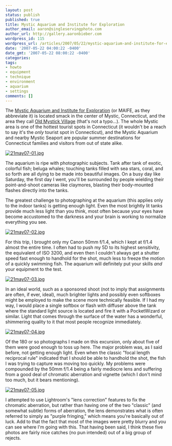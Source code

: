 ```yaml
---
layout: post
status: publish
published: true
title: Mystic Aquarium and Institute for Exploration
author_email: aaron@singleservingphoto.com
author_url: http://gallery.aaronbieber.com
wordpress_id: 115
wordpress_url: /articles/2007/05/22/mystic-aquarium-and-institute-for-exploration/
date: '2007-05-22 04:00:22 -0400'
date_gmt: '2007-05-22 08:00:22 -0400'
categories:
tags:
- howto
- equipment
- technique
- environment
- aquarium
- settings
comments: []
---
```

The [Mystic Aquarium and Institute for
Exploration](http://www.mysticaquarium.org/) (or MAIFE, as they
abbreviate it) is located smack in the center of Mystic, Connecticut,
and the area they call [Old Mystick
Village](http://www.oldmysticvillage.com/) (that's not a typo...). The
whole Mystic area is one of the hottest tourist spots in Connecticut (it
wouldn't be a reach to say it's the _only_ tourist spot in
Connecticut), and the Mystic Aquarium and nearby Mystic Seaport are
popular summer destinations for Connecticut families and visitors from
out of state alike.

[![21may07-01.jpg](http://farm2.staticflickr.com/1200/563993804_cae14223f6_o.jpg)](http://www.flickr.com/photos/singleservingphoto/563993804/ "21may07-01.jpg by AaronBieber, on Flickr")

The aquarium is ripe with photographic subjects. Tank after tank of
exotic, colorful fish; beluga whales; touching tanks filled with sea
stars, coral, and so forth are all dying to be made into beautiful
images. On a busy day like Saturday, the first day I went, you'll be
surrounded by people wielding their point-and-shoot cameras like
claymores, blasting their body-mounted flashes directly into the tanks.

The greatest challenge to photographing at the aquarium (this applies
only to the indoor tanks) is getting enough light. Even the most
brightly lit tanks provide much less light than you think, most often
because your eyes have become accustomed to the darkness and your brain
is working to normalize everything you see.

[![21may07-02.jpg](http://farm2.staticflickr.com/1391/564425193_e8542a2bd5_o.jpg)](http://www.flickr.com/photos/singleservingphoto/564425193/ "21may07-02.jpg by AaronBieber, on Flickr")

For this trip, I brought only my Canon 50mm f/1.4, which I kept at f/1.4
almost the entire time. I often had to push my 5D to its highest
sensitivity, the equivalent of ISO 3200, and even then I couldn't always
get a shutter speed fast enough to handhold for the shot, much less to
freeze the motion of a quickly swimming fish. The aquarium will
definitely put your skills *and* your equipment to the test.

[![21may07-03.jpg](http://farm2.staticflickr.com/1422/563994200_2d48d9e3a3_o.jpg)](http://www.flickr.com/photos/singleservingphoto/563994200/ "21may07-03.jpg by AaronBieber, on Flickr")

In an ideal world, such as a sponsored shoot (not to imply that
assignments are often, if ever, ideal), much brighter lights and
possibly even softboxes might be employed to make the scene more
technically feasible. If I had my way, I would place a single softbox or
flash with diffuser above the tank where the standard light source is
located and fire it with a PocketWizard or similar. Light that comes
through the surface of the water has a wonderful, shimmering quality to
it that most people recognize immediately.

[![21may07-04.jpg](http://farm2.staticflickr.com/1198/564425873_7b01cf26d3_o.jpg)](http://www.flickr.com/photos/singleservingphoto/564425873/ "21may07-04.jpg by AaronBieber, on Flickr")

Of the 180 or so photographs I made on this excursion, only about five
of them were good enough to toss up here. The major problem was, as I
said before, not getting enough light. Even when the classic "focal
length reciprocal rule" indicated that I should be able to handhold the
shot, the fish I was trying to capture was moving too quickly. My
problems were compounded by the 50mm f/1.4 being a fairly mediocre lens
and suffering from a good deal of chromatic aberration and vignette
(which I don't mind too much, but it bears mentioning).

[![21may07-05.jpg](http://farm2.staticflickr.com/1352/564426163_dc03a77d00_o.jpg)](http://www.flickr.com/photos/singleservingphoto/564426163/ "21may07-05.jpg by AaronBieber, on Flickr")

I attempted to use Lightroom's "lens correction" features to fix the
chromatic aberration, but rather than having one of the two "classic"
(and somewhat subtle) forms of aberration, the lens demonstrates what is
often referred to simply as "purple fringing," which means you're
basically out of luck. Add to that the fact that most of the images were
pretty blurry and you can see where I'm going with this. That having
been said, I think these five photos are fairly nice catches (no pun
intended) out of a big group of rejects.
